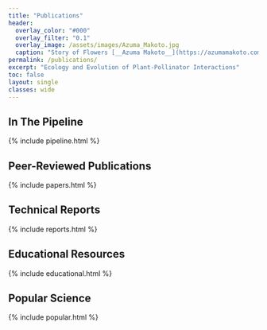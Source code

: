 ```yaml
---
title: "Publications"
header:
  overlay_color: "#000"
  overlay_filter: "0.1"
  overlay_image: /assets/images/Azuma_Makoto.jpg
  caption: "Story of Flowers [__Azuma Makoto__](https://azumamakoto.com/1669/)"
permalink: /publications/
excerpt: "Ecology and Evolution of Plant-Pollinator Interactions"
toc: false
layout: single
classes: wide
---
```

## In The Pipeline

{% include pipeline.html %}

## Peer-Reviewed Publications

{% include papers.html %}

## Technical Reports

{% include reports.html %}

## Educational Resources

{% include educational.html %}

## Popular Science

{% include popular.html %}
